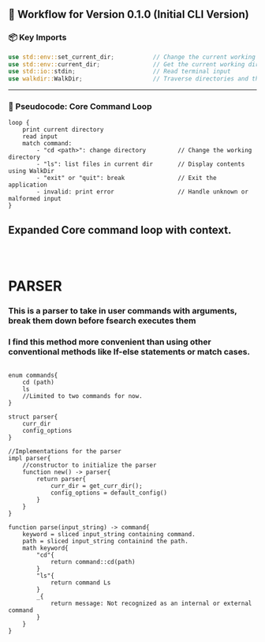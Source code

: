 ## 🧰 Workflow for Version 0.1.0 (Initial CLI Version)

### 📦 Key Imports

```rust
use std::env::set_current_dir;           // Change the current working directory
use std::env::current_dir;               // Get the current working directory
use std::io::stdin;                      // Read terminal input
use walkdir::WalkDir;                    // Traverse directories and their descendants
```

---

### 🧠 Pseudocode: Core Command Loop

```pseudocode
loop {
    print current directory
    read input
    match command:
        - "cd <path>": change directory         // Change the working directory
        - "ls": list files in current dir       // Display contents using WalkDir
        - "exit" or "quit": break               // Exit the application
        - invalid: print error                  // Handle unknown or malformed input
}
```
## Expanded Core command loop with context.
```pseudocode



```

# PARSER
### This is a parser to take in user commands with arguments, break them down before fsearch executes them 
### I find this method more convenient than using other conventional methods like If-else statements or match cases.

```pseudocode 

enum commands{
    cd (path)
    ls 
    //Limited to two commands for now. 
}

struct parser{
    curr_dir 
    config_options 
}

//Implementations for the parser
impl parser{
    //constructor to initialize the parser
    function new() -> parser{
        return parser{
            curr_dir = get_curr_dir();
            config_options = default_config()
        }
    }
}

function parse(input_string) -> command{
    keyword = sliced input_string containing command. 
    path = sliced input_string containind the path. 
    math keyword{
        "cd"{
            return command::cd(path)
        }
        "ls"{
            return command Ls 
        }
        _{
            return message: Not recognized as an internal or external command
        }
    }
}
```